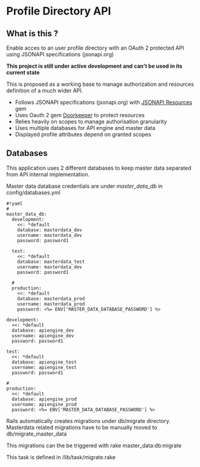 # Profile Directory API #
## What is this ? ##

Enable acces to an user profile directory with an OAuth 2 protected API using JSONAPI specifications (jsonapi.org)

**This project is still under active development and can't be used in its current state**

This is proposed as a working base to manage authorization and resources definition of a much wider API.

* Follows JSONAPI specifications (jsonapi.org) with [JSONAPI Resources](https://github.com/cerebris/jsonapi-resources) gem
* Uses Oauth 2 gem [Doorkeeper](https://github.com/doorkeeper-gem/doorkeeper) to protect resources
* Relies heavily on scopes to manage authorisation granularity
* Uses multiple databases for API engine and master data
* Displayed profile attributes depend on granted scopes


## Databases ##
This application uses 2 different databases to keep master data separated from API internal implementation.

Master data database credentials are under *master\_data\_db* in config/databases.yml

```
#!yaml
#
master_data_db:
  development:
    <<: *default
    database: masterdata_dev
    username: masterdata_dev
    password: password1

  test:
    <<: *default
    database: masterdata_test
    username: masterdata_dev
    password: password1

  #
  production:
    <<: *default
    database: masterdata_prod
    username: masterdata_prod
    password: <%= ENV['MASTER_DATA_DATABASE_PASSWORD'] %>

development:
  <<: *default
  database: apiengine_dev
  username: apiengine_dev
  password: password1

test:
  <<: *default
  database: apiengine_test
  username: apiengine_test
  password: password1

#
production:
  <<: *default
  database: apiengine_prod
  username: apiengine_prod
  password: <%= ENV['MASTER_DATA_DATABASE_PASSWORD'] %>
```

Rails automatically creates migrations under db/migrate directory. Masterdata related migrations have to be manually moved to db/migrate_master_data

This migrations can the be triggered with
    rake master_data:db:migrate

This task is defined in /lib/task/migrate.rake
